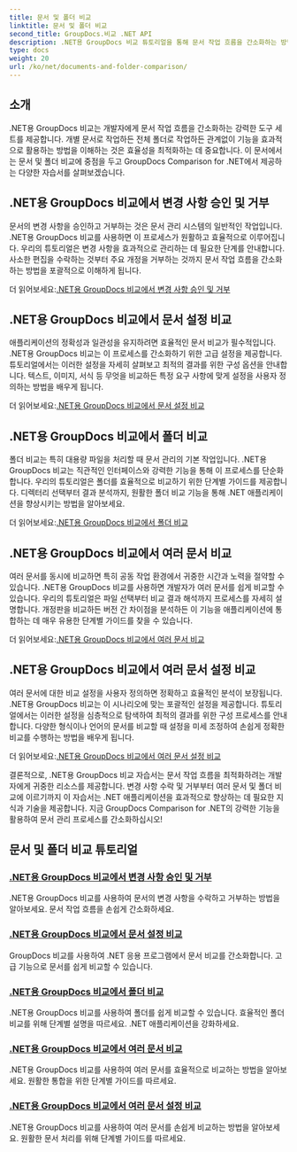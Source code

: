 ```yaml
---
title: 문서 및 폴더 비교
linktitle: 문서 및 폴더 비교
second_title: GroupDocs.비교 .NET API
description: .NET용 GroupDocs 비교 튜토리얼을 통해 문서 작업 흐름을 간소화하는 방법을 알아보세요. 변경 사항을 승인, 거부하고 문서와 폴더를 쉽게 비교할 수 있습니다.
type: docs
weight: 20
url: /ko/net/documents-and-folder-comparison/
---
```

## 소개

.NET용 GroupDocs 비교는 개발자에게 문서 작업 흐름을 간소화하는 강력한 도구 세트를 제공합니다. 개별 문서로 작업하든 전체 폴더로 작업하든 관계없이 기능을 효과적으로 활용하는 방법을 이해하는 것은 효율성을 최적화하는 데 중요합니다. 이 문서에서는 문서 및 폴더 비교에 중점을 두고 GroupDocs Comparison for .NET에서 제공하는 다양한 자습서를 살펴보겠습니다.

## .NET용 GroupDocs 비교에서 변경 사항 승인 및 거부

문서의 변경 사항을 승인하고 거부하는 것은 문서 관리 시스템의 일반적인 작업입니다. .NET용 GroupDocs 비교를 사용하면 이 프로세스가 원활하고 효율적으로 이루어집니다. 우리의 튜토리얼은 변경 사항을 효과적으로 관리하는 데 필요한 단계를 안내합니다. 사소한 편집을 수락하는 것부터 주요 개정을 거부하는 것까지 문서 작업 흐름을 간소화하는 방법을 포괄적으로 이해하게 됩니다.

 더 읽어보세요:[.NET용 GroupDocs 비교에서 변경 사항 승인 및 거부](./accept-reject-changes-dotnet/)

## .NET용 GroupDocs 비교에서 문서 설정 비교

애플리케이션의 정확성과 일관성을 유지하려면 효율적인 문서 비교가 필수적입니다. .NET용 GroupDocs 비교는 이 프로세스를 간소화하기 위한 고급 설정을 제공합니다. 튜토리얼에서는 이러한 설정을 자세히 살펴보고 최적의 결과를 위한 구성 옵션을 안내합니다. 텍스트, 이미지, 서식 등 무엇을 비교하든 특정 요구 사항에 맞게 설정을 사용자 정의하는 방법을 배우게 됩니다.

 더 읽어보세요:[.NET용 GroupDocs 비교에서 문서 설정 비교](./compare-documents-settings-dotnet/)

## .NET용 GroupDocs 비교에서 폴더 비교

폴더 비교는 특히 대용량 파일을 처리할 때 문서 관리의 기본 작업입니다. .NET용 GroupDocs 비교는 직관적인 인터페이스와 강력한 기능을 통해 이 프로세스를 단순화합니다. 우리의 튜토리얼은 폴더를 효율적으로 비교하기 위한 단계별 가이드를 제공합니다. 디렉터리 선택부터 결과 분석까지, 원활한 폴더 비교 기능을 통해 .NET 애플리케이션을 향상시키는 방법을 알아보세요.

 더 읽어보세요:[.NET용 GroupDocs 비교에서 폴더 비교](./compare-folders-dotnet/)

## .NET용 GroupDocs 비교에서 여러 문서 비교

여러 문서를 동시에 비교하면 특히 공동 작업 환경에서 귀중한 시간과 노력을 절약할 수 있습니다. .NET용 GroupDocs 비교를 사용하면 개발자가 여러 문서를 쉽게 비교할 수 있습니다. 우리의 튜토리얼은 파일 선택부터 비교 결과 해석까지 프로세스를 자세히 설명합니다. 개정판을 비교하든 버전 간 차이점을 분석하든 이 기능을 애플리케이션에 통합하는 데 매우 유용한 단계별 가이드를 찾을 수 있습니다.

 더 읽어보세요:[.NET용 GroupDocs 비교에서 여러 문서 비교](./compare-multiple-documents-dotnet/)

## .NET용 GroupDocs 비교에서 여러 문서 설정 비교

여러 문서에 대한 비교 설정을 사용자 정의하면 정확하고 효율적인 분석이 보장됩니다. .NET용 GroupDocs 비교는 이 시나리오에 맞는 포괄적인 설정을 제공합니다. 튜토리얼에서는 이러한 설정을 심층적으로 탐색하여 최적의 결과를 위한 구성 프로세스를 안내합니다. 다양한 형식이나 언어의 문서를 비교할 때 설정을 미세 조정하여 손쉽게 정확한 비교를 수행하는 방법을 배우게 됩니다.

 더 읽어보세요:[.NET용 GroupDocs 비교에서 여러 문서 설정 비교](./compare-multiple-documents-settings-dotnet/)

결론적으로, .NET용 GroupDocs 비교 자습서는 문서 작업 흐름을 최적화하려는 개발자에게 귀중한 리소스를 제공합니다. 변경 사항 수락 및 거부부터 여러 문서 및 폴더 비교에 이르기까지 이 자습서는 .NET 애플리케이션을 효과적으로 향상하는 데 필요한 지식과 기술을 제공합니다. 지금 GroupDocs Comparison for .NET의 강력한 기능을 활용하여 문서 관리 프로세스를 간소화하십시오!
## 문서 및 폴더 비교 튜토리얼
### [.NET용 GroupDocs 비교에서 변경 사항 승인 및 거부](./accept-reject-changes-dotnet/)
.NET용 GroupDocs 비교를 사용하여 문서의 변경 사항을 수락하고 거부하는 방법을 알아보세요. 문서 작업 흐름을 손쉽게 간소화하세요.
### [.NET용 GroupDocs 비교에서 문서 설정 비교](./compare-documents-settings-dotnet/)
GroupDocs 비교를 사용하여 .NET 응용 프로그램에서 문서 비교를 간소화합니다. 고급 기능으로 문서를 쉽게 비교할 수 있습니다.
### [.NET용 GroupDocs 비교에서 폴더 비교](./compare-folders-dotnet/)
.NET용 GroupDocs 비교를 사용하여 폴더를 쉽게 비교할 수 있습니다. 효율적인 폴더 비교를 위해 단계별 설명을 따르세요. .NET 애플리케이션을 강화하세요.
### [.NET용 GroupDocs 비교에서 여러 문서 비교](./compare-multiple-documents-dotnet/)
.NET용 GroupDocs 비교를 사용하여 여러 문서를 효율적으로 비교하는 방법을 알아보세요. 원활한 통합을 위한 단계별 가이드를 따르세요.
### [.NET용 GroupDocs 비교에서 여러 문서 설정 비교](./compare-multiple-documents-settings-dotnet/)
.NET용 GroupDocs 비교를 사용하여 여러 문서를 손쉽게 비교하는 방법을 알아보세요. 원활한 문서 처리를 위해 단계별 가이드를 따르세요.